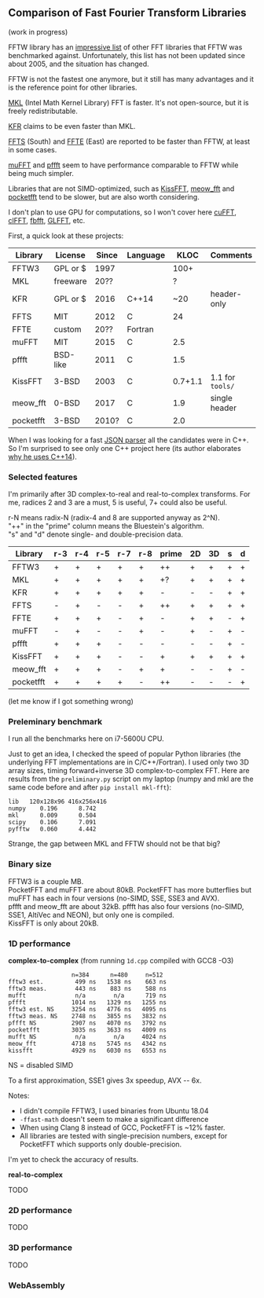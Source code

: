 ## Comparison of Fast Fourier Transform Libraries

(work in progress)

FFTW library has an [impressive list](http://www.fftw.org/benchfft/ffts.html)
of other FFT libraries that FFTW was benchmarked against.
Unfortunately, this list has not been updated since about 2005,
and the situation has changed.

FFTW is not the fastest one anymore, but it still has many advantages
and it is the reference point for other libraries.

[MKL](https://software.intel.com/en-us/mkl/features/fft)
(Intel Math Kernel Library) FFT is faster. It's not open-source, but it is freely redistributable.

[KFR](https://github.com/kfrlib/kfr) claims to be even faster than MKL.

[FFTS](https://github.com/anthonix/ffts) (South) and
[FFTE](http://www.ffte.jp/) (East) are reported to be faster than FFTW,
at least in some cases.

[muFFT](https://github.com/Themaister/muFFT)
and [pffft](https://bitbucket.org/jpommier/pffft)
seem to have performance comparable to FFTW while being much simpler.

Libraries that are not SIMD-optimized, such as
[KissFFT](https://github.com/mborgerding/kissfft),
[meow_fft](https://github.com/JodiTheTigger/meow_fft)
and [pocketfft](https://gitlab.mpcdf.mpg.de/mtr/pocketfft)
tend to be slower, but are also worth considering.

I don't plan to use GPU for computations, so I won't cover here
[cuFFT](https://developer.nvidia.com/cufft),
[clFFT](https://github.com/clMathLibraries/clFFT),
[fbfft](https://github.com/facebook/fbcuda/tree/master/fbfft),
[GLFFT](https://github.com/Themaister/GLFFT), etc.

First, a quick look at these projects:

| Library | License | Since | Language | KLOC | Comments |
|---------|---------|-------|----------|------|----------|
|FFTW3    | GPL or $| 1997  |          | 100+ |          |
|MKL      | freeware| 20??  |          |   ?  |          |
|KFR      | GPL or $| 2016  |  C++14   | ~20  | header-only |
|FFTS     | MIT     | 2012  |  C       | 24   |          |
|FFTE     | custom  | 20??  |  Fortran |      |          |
|muFFT    | MIT     | 2015  |  C       | 2.5  |          |
|pffft    | BSD-like| 2011  |  C       | 1.5  |          |
|KissFFT  | 3-BSD   | 2003  |  C       | 0.7+1.1 | 1.1 for `tools/` |
|meow_fft | 0-BSD   | 2017  |  C       | 1.9  | single header |
|pocketfft| 3-BSD   | 2010? |  C       | 2.0  |          |

When I was looking for a fast
[JSON parser](https://github.com/project-gemmi/benchmarking-json/)
all the candidates were in C++. So I'm surprised to see only one
C++ project here (its author elaborates
[why he uses C++14](https://www.kfrlib.com/blog/how-c14-and-c17-help-to-write-faster-and-better-code-real-world-examples/)).

### Selected features

I'm primarily after 3D complex-to-real and real-to-complex transforms.
For me, radices 2 and 3 are a must, 5 is useful, 7+ could also be useful.

r-N means radix-N (radix-4 and 8 are supported anyway as 2^N).  
"++" in the "prime" column means the Bluestein's algorithm.  
"s" and "d" denote single- and double-precision data.

| Library | r-3 | r-4 | r-5 | r-7 | r-8 | prime | 2D | 3D |  s  |  d  |
|---------|-----|-----|-----|-----|-----|-------|----|----|-----|-----|
|FFTW3    |  +  |  +  |  +  |  +  |  +  |  ++   | +  | +  |  +  |  +  |
|MKL      |  +  |  +  |  +  |  +  |  +  |  +?   | +  | +  |  +  |  +  |
|KFR      |  +  |  +  |  +  |  +  |  +  |   -   | -  | -  |  +  |  +  |
|FFTS     |  -  |  +  |  -  |  -  |  +  |  ++   | +  | +  |  +  |  +  |
|FFTE     |  +  |  +  |  +  |  -  |  +  |   -   | +  | +  |  -  |  +  |
|muFFT    |  -  |  +  |  -  |  -  |  +  |   -   | +  | -  |  +  |  -  |
|pffft    |  +  |  +  |  +  |  -  |  -  |   -   | -  | -  |  +  |  -  |
|KissFFT  |  +  |  +  |  +  |  -  |  -  |   +   | +  | +  |  +  |  +  |
|meow_fft |  +  |  +  |  +  |  -  |  +  |   +   | -  | -  |  +  |  -  |
|pocketfft|  +  |  +  |  +  |  +  |  -  |  ++   | -  | -  |  -  |  +  |

(let me know if I got something wrong)

### Preleminary benchmark

I run all the benchmarks here on i7-5600U CPU.

Just to get an idea, I checked the speed of popular Python libraries
(the underlying FFT implementations are in C/C++/Fortran).
I used only two 3D array sizes, timing forward+inverse 3D
complex-to-complex FFT.
Here are results from the `preliminary.py` script on my laptop
(numpy and mkl are the same code before and after `pip install mkl-fft`):

    lib   120x128x96 416x256x416
    numpy    0.196      8.742
    mkl      0.009      0.504
    scipy    0.106      7.091
    pyfftw   0.060      4.442

Strange, the gap between MKL and FFTW should not be that big?

### Binary size

FFTW3 is a couple MB.  
PocketFFT and muFFT are about 80kB.
PocketFFT has more butterflies but muFFT has each in four versions (no-SIMD,
 SSE, SSE3 and AVX).  
pffft and meow_fft are about 32kB.
pffft has also four versions (no-SIMD, SSE1, AltiVec and NEON),
but only one is compiled.  
KissFFT is only about 20kB.

### 1D performance

**complex-to-complex** (from running `1d.cpp` compiled with GCC8 -O3)

                      n=384      n=480     n=512
    fftw3 est.         499 ns   1538 ns    663 ns
    fftw3 meas.        443 ns    883 ns    588 ns
    mufft              n/a        n/a      719 ns
    pffft             1014 ns   1329 ns   1255 ns
    fftw3 est. NS     3254 ns   4776 ns   4095 ns
    fftw3 meas. NS    2748 ns   3855 ns   3832 ns
    pffft NS          2907 ns   4070 ns   3792 ns
    pocketfft         3035 ns   3633 ns   4009 ns
    mufft NS           n/a        n/a     4024 ns
    meow_fft          4718 ns   5745 ns   4342 ns
    kissfft           4929 ns   6030 ns   6553 ns

NS = disabled SIMD

To a first approximation, SSE1 gives 3x speedup, AVX -- 6x.

Notes:

* I didn't compile FFTW3, I used binaries from Ubuntu 18.04
* `-ffast-math` doesn't seem to make a significant difference
* When using Clang 8 instead of GCC, PocketFFT is ~12% faster.
* All libraries are tested with single-precision numbers, except for
  PocketFFT which supports only double-precision.

I'm yet to check the accuracy of results.

**real-to-complex**

TODO

### 2D performance

TODO

### 3D performance

TODO

### WebAssembly
